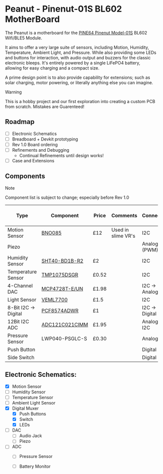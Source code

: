# Peanut - Pinenut-01S BL602 MotherBoard

The Peanut is a motherboard for the [PINE64 Pinenut Model-01S](https://pine64.com/product/pinenut-model01s-wifi-ble5-module/) BL602 Wifi/BLE5 Module.

It aims to offer a very large suite of sensors, including Motion, Humidity, Temperature, Ambient Light, and Pressure. While also providing some LEDs and buttons for interaction, with audio output and buzzers for the classic electronic bleeps. It's entirely powered by a single LiFePO4 battery, allowing for easy charging and a compact size.

A prime design point is to also provide capability for extensions; such as solar charging, motor powering, or literally anything else you can imagine.


> [!WARNING]
> This is a hobby project and our first exploration into creating a custom PCB from scratch. Mistakes are Guarenteed!

## Roadmap

- [ ] Electronic Schematics
- [ ] Breadboard + Devkit prototyping
- [ ] Rev 1.0 Board ordering
- [ ] Refinements and Debugging
	- Continual Refinements until design works!
- [ ] Case and Extensions

## Components

> [!NOTE]
> Component list is subject to change; especially before Rev 1.0


| Type                 | Component                                                                                                       | Price | Comments           | Connection     | In Stock for [JLCPCB](jlcpcb.com/parts)? |
| -------------------- | --------------------------------------------------------------------------------------------------------------- | ----- | ------------------ | -------------- | ---------------------------------------- |
| Motion Sensor        | [BNO085](https://www.digikey.co.uk/en/products/detail/ceva-technologies-inc/BNO085/9445940)                     | £12   | Used in slime VR's | I2C            | N                                        |
| Piezo                |                                                                                                                 |       |                    | Analog (PWM)   |                                          |
| Humidity Sensor      | [SHT40-BD1B-R2](https://www.mouser.co.uk/ProductDetail/?qs=ulEaXIWI0c%252BjgdkzNQkrGw%3D%3D)                    | £2    |                    | I2C            |                                          |
| Temperature Sensor   | [TMP1075DSGR](https://www.digikey.co.uk/en/products/detail/texas-instruments/TMP1075DSGR/10715322)              | £0.52 |                    | I2C            |                                          |
| 4-Channel DAC        | [MCP4728T-E/UN](https://www.digikey.co.uk/en/products/detail/microchip-technology/MCP4728T-E-UN/2126093)        | £1.98 |                    | I2C -> Analog  |                                          |
| Light Sensor         | [VEML7700](https://www.digikey.co.uk/en/products/detail/vishay-semiconductor-opto-division/VEML7700-TR/5820243) | £1.5  |                    | I2C            |                                          |
| 8-Bit I2C -> Digital | [PCF8574ADWR](https://www.digikey.co.uk/en/products/detail/texas-instruments/PCF8574ADWR/484754)                | £1    |                    | I2C -> Digital |                                          |
| 12Bit I2C ADC        | [ADC121C021CIMM](https://www.digikey.co.uk/en/products/detail/texas-instruments/ADC121C021CIMM-NOPB/2075626)    | £1.95 |                    | Analog -> I2C  |                                          |
| Pressure Sensor      | LWP040-PSGLC-S                                                                                                  | £0.30 |                    | Analog         |                                          |
| Push Button          |                                                                                                                 |       |                    | Digital        |                                          |
| Side Switch          |                                                                                                                 |       |                    | Digital        |                                          |


## Electronic Schematics:

- [x] Motion Sensor
- [ ] Humidity Sensor
- [ ] Temperature Sensor
- [ ] Ambient Light Sensor
- [x] Digital Muxer
	- [x] Push Buttons
	- [x] Switch
	- [x] LEDs
- [ ] DAC
	- [ ] Audio Jack
	- [ ] Piezo
- [ ] ADC
	- [ ] Pressure Sensor
	- [ ] Battery Monitor

